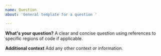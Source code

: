 ```yaml
---
name: Question
about: 'General template for a question '

---
```


**What's your question?**
A clear and concise question using references to specific regions of code if applicable.

**Additional context**
Add any other context or information.
